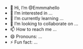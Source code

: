 - 👋 Hi, I’m @Emmmahello
- 👀 I’m interested in ...
- 🌱 I’m currently learning ...
- 💞️ I’m looking to collaborate on ...
- 📫 How to reach me ...
- 😄 Pronouns: ...
- ⚡ Fun fact: ...

<!---
Emmmahello/Emmmahello is a ✨ special ✨ repository because its `README.md` (this file) appears on your GitHub profile.
You can click the Preview link to take a look at your changes.
--->
